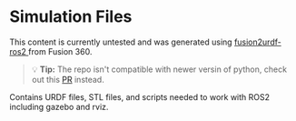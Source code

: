 # Simulation Files
This content is currently untested and was generated using [fusion2urdf-ros2 ](https://github.com/dheena2k2/fusion2urdf-ros2) from Fusion 360.
> :bulb: **Tip:**
> The repo isn't compatible with newer versin of python, check out this [PR](https://github.com/dheena2k2/fusion2urdf-ros2/pull/7) instead.

Contains URDF files, STL files, and scripts needed to work with ROS2 including gazebo and rviz.